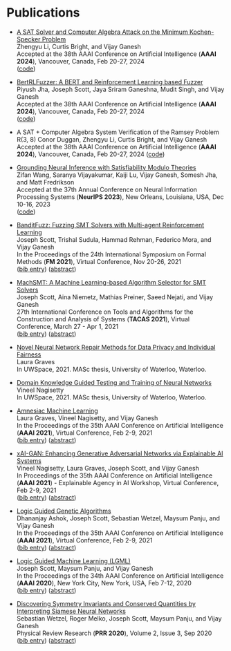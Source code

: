 # Publications

- [A SAT Solver and Computer Algebra Attack on the Minimum Kochen-Specker Problem](https://arxiv.org/abs/2306.13319)  
Zhengyu Li, Curtis Bright, and Vijay Ganesh  
Accepted at the 38th AAAI Conference on Artificial Intelligence (**AAAI 2024**), Vancouver, Canada, Feb 20-27, 2024  
([code](https://github.com/BrianLi009/MathCheck))

- [BertRLFuzzer: A BERT and Reinforcement Learning based Fuzzer](https://arxiv.org/abs/2305.12534)  
Piyush Jha, Joseph Scott, Jaya Sriram Ganeshna, Mudit Singh, and Vijay Ganesh  
Accepted at the 38th AAAI Conference on Artificial Intelligence (**AAAI 2024**), Vancouver, Canada, Feb 20-27, 2024  
([code](https://github.com/piyush-J/BERTRLFuzzer))

- A SAT + Computer Algebra System Verification of the Ramsey Problem R(3, 8) 
Conor Duggan, Zhengyu Li, Curtis Bright, and Vijay Ganesh
Accepted at the 38th AAAI Conference on Artificial Intelligence (**AAAI 2024**), Vancouver, Canada, Feb 20-27, 2024
([code](https://github.com/BrianLi009/MathCheck))

- [Grounding Neural Inference with Satisfiability Modulo Theories](https://openreview.net/pdf?id=r8snfquzs3)  
Zifan Wang, Saranya Vijayakumar, Kaiji Lu, Vijay Ganesh, Somesh Jha, and Matt Fredrikson  
Accepted at the 37th Annual Conference on Neural Information Processing Systems (**NeurIPS 2023**), New Orleans, Louisiana, USA, Dec 10-16, 2023  
([code](https://github.com/cmu-transparency/smt-layer))

- [BanditFuzz: Fuzzing SMT Solvers with Multi-agent Reinforcement Learning](https://link.springer.com/chapter/10.1007/978-3-030-90870-6_6)  
Joseph Scott, Trishal Sudula, Hammad Rehman, Federico Mora, and Vijay Ganesh  
In the Proceedings of the 24th International Symposium on Formal Methods (**FM 2021**), Virtual Conference, Nov 20-26, 2021  
([bib entry](https://dblp.org/rec/conf/fm/ScottSRMG21.html?view=bibtex)) ([abstract](https://link.springer.com/chapter/10.1007/978-3-030-90870-6_6))

- [MachSMT: A Machine Learning-based Algorithm Selector for SMT Solvers](https://link.springer.com/chapter/10.1007/978-3-030-72013-1_16)  
Joseph Scott, Aina Niemetz, Mathias Preiner, Saeed Nejati, and Vijay Ganesh  
27th International Conference on Tools and Algorithms for the Construction and Analysis of Systems (**TACAS 2021**), Virtual Conference, March 27 - Apr 1, 2021  
([bib entry](https://dblp.org/rec/conf/tacas/ScottNPNG21.html?view=bibtex)) ([abstract](https://link.springer.com/chapter/10.1007/978-3-030-72013-1_16))

- [Novel Neural Network Repair Methods for Data Privacy and Individual Fairness](http://hdl.handle.net/10012/17181)  
Laura Graves  
In UWSpace, 2021. MASc thesis, University of Waterloo, Waterloo.

- [Domain Knowledge Guided Testing and Training of Neural Networks](https://uwspace.uwaterloo.ca/handle/10012/17272)  
Vineel Nagisetty  
In UWSpace, 2021. MASc thesis, University of Waterloo, Waterloo.

- [Amnesiac Machine Learning](https://arxiv.org/abs/2010.10981)  
Laura Graves, Vineel Nagisetty, and Vijay Ganesh  
In the Proceedings of the 35th AAAI Conference on Artificial Intelligence (**AAAI 2021**), Virtual Conference, Feb 2-9, 2021  
([bib entry](https://dblp.org/rec/conf/aaai/GravesNG21.html?view=bibtex)) ([abstract](https://ojs.aaai.org/index.php/AAAI/article/view/17371))

- [xAI-GAN: Enhancing Generative Adversarial Networks via Explainable AI Systems](https://arxiv.org/abs/2002.10438)  
Vineel Nagisetty, Laura Graves, Joseph Scott, and Vijay Ganesh  
In Proceedings of the 35th AAAI Conference on Artificial Intelligence (**AAAI 2021**) - Explainable Agency in AI Workshop, Virtual Conference, Feb 2-9, 2021  
([bib entry](https://dblp.uni-trier.de/rec/journals/corr/abs-2002-10438.html?view=bibtex)) ([abstract](https://arxiv.org/abs/2002.10438v3))

- [Logic Guided Genetic Algorithms](https://ojs.aaai.org/index.php/AAAI/article/view/17873)  
Dhananjay Ashok, Joseph Scott, Sebastian Wetzel, Maysum Panju, and Vijay Ganesh  
In the Proceedings of the 35th AAAI Conference on Artificial Intelligence (**AAAI 2021**), Virtual Conference, Feb 2-9, 2021  
([bib entry](https://dblp.org/rec/conf/aaai/AshokSWPG21.html?view=bibtex)) ([abstract](https://ojs.aaai.org/index.php/AAAI/article/view/17873))

- [Logic Guided Machine Learning (LGML)](https://arxiv.org/abs/2006.03626)  
Joseph Scott, Maysum Panju, and Vijay Ganesh  
In the Proceedings of the 34th AAAI Conference on Artificial Intelligence (**AAAI 2020**), New York City, New York, USA, Feb 7-12, 2020  
([bib entry](https://dblp.org/rec/conf/aaai/ScottPG20.html?view=bibtex)) ([abstract](https://ojs.aaai.org//index.php/AAAI/article/view/7227))

- [Discovering Symmetry Invariants and Conserved Quantities by Interpreting Siamese Neural Networks](https://journals.aps.org/prresearch/pdf/10.1103/PhysRevResearch.2.033499)  
Sebastian Wetzel, Roger Melko, Joseph Scott, Maysum Panju, and Vijay Ganesh  
Physical Review Research (**PRR 2020**), Volume 2, Issue 3, Sep 2020  
([bib entry](https://journals.aps.org/prresearch/abstract/10.1103/PhysRevResearch.2.033499)) ([abstract](https://journals.aps.org/prresearch/abstract/10.1103/PhysRevResearch.2.033499))
